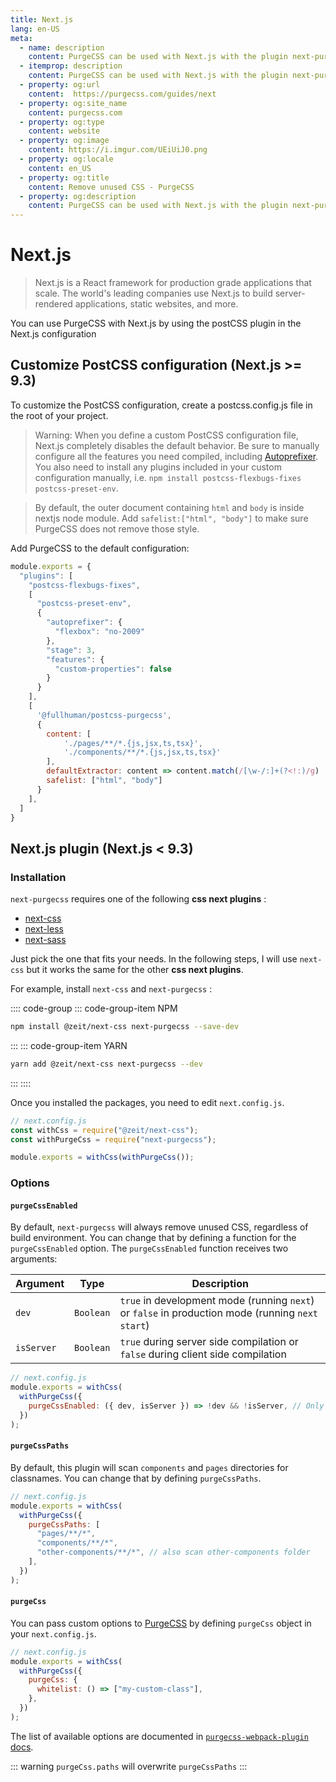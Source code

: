 ```yaml
---
title: Next.js
lang: en-US
meta:
  - name: description
    content: PurgeCSS can be used with Next.js with the plugin next-purgecss or with the postcss plugin.
  - itemprop: description
    content: PurgeCSS can be used with Next.js with the plugin next-purgecss or with the postcss plugin.
  - property: og:url
    content:  https://purgecss.com/guides/next
  - property: og:site_name
    content: purgecss.com
  - property: og:type
    content: website
  - property: og:image
    content: https://i.imgur.com/UEiUiJ0.png
  - property: og:locale
    content: en_US
  - property: og:title
    content: Remove unused CSS - PurgeCSS
  - property: og:description
    content: PurgeCSS can be used with Next.js with the plugin next-purgecss or with the postcss plugin.
---
```


# Next.js

> Next.js is a React framework for production grade applications that scale. The world's leading companies use Next.js to build server-rendered applications, static websites, and more.

You can use PurgeCSS with Next.js by using the postCSS plugin in the Next.js configuration

## Customize PostCSS configuration (Next.js >= 9.3)

To customize the PostCSS configuration, create a postcss.config.js file in the root of your project.

> Warning: When you define a custom PostCSS configuration file, Next.js completely disables the default behavior. Be sure to manually configure all the features you need compiled, including [Autoprefixer](https://github.com/postcss/autoprefixer). You also need to install any plugins included in your custom configuration manually, i.e. `npm install postcss-flexbugs-fixes postcss-preset-env`.

> By default, the outer document containing `html` and `body` is inside nextjs node module. Add `safelist:["html", "body"]` to make sure PurgeCSS does not remove those style.

Add PurgeCSS to the default configuration:

```js
module.exports = {
  "plugins": [
    "postcss-flexbugs-fixes",
    [
      "postcss-preset-env",
      {
        "autoprefixer": {
          "flexbox": "no-2009"
        },
        "stage": 3,
        "features": {
          "custom-properties": false
        }
      }
    ],
    [
      '@fullhuman/postcss-purgecss',
      {
        content: [
            './pages/**/*.{js,jsx,ts,tsx}',
            './components/**/*.{js,jsx,ts,tsx}'
        ],
        defaultExtractor: content => content.match(/[\w-/:]+(?<!:)/g) || [],
        safelist: ["html", "body"]
      }
    ],
  ]
}
```

## Next.js plugin (Next.js < 9.3)

### Installation

`next-purgecss` requires one of the following **css next plugins** :

- [next-css](https://github.com/zeit/next-plugins/tree/master/packages/next-css)
- [next-less](https://github.com/zeit/next-plugins/tree/master/packages/next-less)
- [next-sass](https://github.com/zeit/next-plugins/tree/master/packages/next-sass)

Just pick the one that fits your needs. In the following steps, I will use `next-css` but it works the same for the other **css next plugins**.

For example, install `next-css` and `next-purgecss` :

:::: code-group
::: code-group-item NPM
```sh
npm install @zeit/next-css next-purgecss --save-dev
```
:::
::: code-group-item YARN
```sh
yarn add @zeit/next-css next-purgecss --dev
```
:::
::::

Once you installed the packages, you need to edit `next.config.js`.

```js
// next.config.js
const withCss = require("@zeit/next-css");
const withPurgeCss = require("next-purgecss");

module.exports = withCss(withPurgeCss());
```

### Options

#### `purgeCssEnabled`

By default, `next-purgecss` will always remove unused CSS, regardless of build environment. You can change that by defining a function for the `purgeCssEnabled` option. The `purgeCssEnabled` function receives two arguments:

| Argument   | Type      | Description                                                                                      |
| ---------- | --------- | ------------------------------------------------------------------------------------------------ |
| `dev`      | `Boolean` | `true` in development mode (running `next`) or `false` in production mode (running `next start`) |
| `isServer` | `Boolean` | `true` during server side compilation or `false` during client side compilation                  |

```js
// next.config.js
module.exports = withCss(
  withPurgeCss({
    purgeCssEnabled: ({ dev, isServer }) => !dev && !isServer, // Only enable PurgeCSS for client-side production builds
  })
);
```

#### `purgeCssPaths`

By default, this plugin will scan `components` and `pages`
directories for classnames. You can change that by defining `purgeCssPaths`.

```js
// next.config.js
module.exports = withCss(
  withPurgeCss({
    purgeCssPaths: [
      "pages/**/*",
      "components/**/*",
      "other-components/**/*", // also scan other-components folder
    ],
  })
);
```

#### `purgeCss`

You can pass custom options to
[PurgeCSS](https://github.com/FullHuman/purgecss-webpack-plugin) by defining
`purgeCss` object in your `next.config.js`.

```js
// next.config.js
module.exports = withCss(
  withPurgeCss({
    purgeCss: {
      whitelist: () => ["my-custom-class"],
    },
  })
);
```

The list of available options are documented in [`purgecss-webpack-plugin`
docs](https://github.com/FullHuman/purgecss-webpack-plugin#options).

::: warning
`purgeCss.paths` will overwrite `purgeCssPaths`
:::
